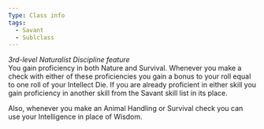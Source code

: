 ```yaml
---
Type: Class info
tags:
  - Savant
  - Sublclass
---
```

_3rd-level Naturalist Discipline feature_  
You gain proficiency in both Nature and Survival. Whenever you make a check with either of these proficiencies you gain a bonus to your roll equal to one roll of your Intellect Die. If you are already proficient in either skill you gain proficiency in another skill from the Savant skill list in its place.

Also, whenever you make an Animal Handling or Survival check you can use your Intelligence in place of Wisdom.